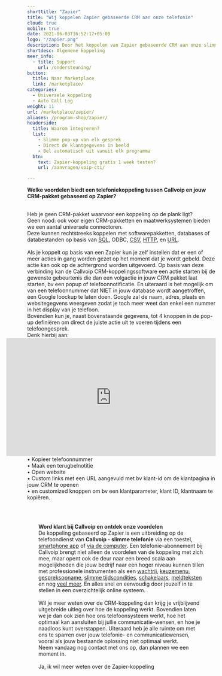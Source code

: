 ```yaml
---
shorttitle: "Zapier"
title: "Wij koppelen Zapier gebaseerde CRM aan onze telefonie"
cloud: true
mobile: true
date: 2021-06-03T16:52:17+05:00
logo: "/zapier.png"
description: Door het koppelen van Zapier gebaseerde CRM aan onze slimme telefonie werk je een stuk efficienter.
shortdesc: Algemene koppeling
meer_info:
  - title: Support
    url: /ondersteuning/
button:
  title: Naar Marketplace
  link: /marketplace/
categories:
  - Universele koppeling
  - Auto Call Log
weight: 11
url: /marketplace/zapier/
aliases: /program-shop/zapier/
headerside:
  title: Waarom integreren?
  list:
    - Slimme pop-up van elk gesprek
    - Direct de klantgegevens in beeld
    - Bel automatisch uit vanuit elk programma
  btn:
    text: Zapier-koppeling gratis 1 week testen?
    url: /aanvragen/voip-cti/

---
```


**Welke voordelen biedt een telefoniekoppeling tussen Callvoip en jouw CRM-pakket gebaseerd op Zapier?**<br>
<br>

Heb je geen CRM-pakket waarvoor een koppeling op de plank ligt?<br>
Geen nood: ook voor eigen CRM-pakketten en maatwerksystemen bieden we een aantal universele connectoren.<br>
Deze kunnen rechtstreeks koppelen met softwarepakketten, databases of databestanden op basis van <a href="/program-shop/sql">SQL</a>, ODBC, <a href="/program-shop/csv">CSV</a>, <a href="/program-shop/http">HTTP</a>, en <a href="/program-shop/url">URL</a>.<br>
<br>
Als je koppelt op basis van een Zapier kun je zelf instellen dat er een of meer acties in gang worden gezet op het moment dat je wordt gebeld. Deze actie kan ook op de achtergrond worden uitgevoerd. Op basis van deze verbinding kan de Callvoip CRM-koppelingssoftware een actie starten bij de gewenste gebeurtenis die dan een volgactie in jouw CRM pakket laat starten, bv een popup of telefoonnotificatie. En uiteraard is het mogelijk om van een telefoonnummer dat NIET in jouw database wordt aangetroffen, een Google loockup te laten doen. Google zal de naam, adres, plaats en websitegegvens weergeven zodat je toch meer weet dan enkel een nummer in het display van je telefoon. <br>
Bovendien kun je, naast bovenstaande gegevens, tot 4 knoppen in de pop-up definiëren om direct de juiste actie uit te voeren tijdens een telefoongesprek.<br>
Denk hierbij aan: <br><iframe style="float:right;" width="560" height="315" src="https://www.youtube.com/embed/FnfKlULG3SA?si=JafrxumUWbQZJ4gb&rel=0" title="YouTube video player" frameborder="0" allow="accelerometer; autoplay; clipboard-write; encrypted-media; gyroscope; picture-in-picture; web-share" referrerpolicy="strict-origin-when-cross-origin" allowfullscreen></iframe>
• Kopieer telefoonnummer <br>
• Maak een terugbelnotitie  <br>
• Open website <br>
• Custom links met een URL aangevuld met bv klant-id om de klantpagina in jouw CRM te openen <br>
• en customized knoppen om bv een klantparameter, klant ID, klantnaam te kopiëren.<br>
<br><div class="bg-grey-lightest border border-grey-lightest" style="padding:30px;">
**Word klant bij Callvoip en ontdek onze voordelen**<br>
De koppeling gebaseerd op Zapier is een uitbreiding op de telefoondienst van <b>Callvoip - slimme telefonie</b> via een toestel, <a href="https://www.callvoip.nl/telefonie/vastmobiel/" target="_blank">smartphone app</a> of <a href="https://www.callvoip.nl/telefonie/bellenmetpc/" target="_blank">via de computer</a>. Een telefonie-abonnement bij Callvoip brengt niet alleen de voordelen van de koppeling met zich mee, maar opent ook de deur naar een breed scala aan mogelijkheden die jouw bedrijf naar een hoger niveau kunnen tillen met professionele instrumenten  als een <a href="https://www.callvoip.nl/telefonie/functionaliteiten/wachtrij/" target="_blank">wachtrij</a>, <a href="https://www.callvoip.nl/telefonie/functionaliteiten/keuzemenu-ivr/" target="_blank">
keuzemenu</a>, <a href="https://www.callvoip.nl/telefonie/functionaliteiten/gespreksopname/" target="_blank">gespreksopname</a>, <a href="https://www.callvoip.nl/telefonie/functionaliteiten/tijdsconditie/" target="_blank">slimme tijdscondities</a>, <a href="https://www.callvoip.nl/telefonie/functionaliteiten/omleiding-flow-control/" target="_blank">schakelaars</a>, <a href="https://www.callvoip.nl/telefonie/functionaliteiten/meldtekst/" target="_blank">meldteksten</a> en nog <a href="https://www.callvoip.nl/telefonie/functionaliteiten/" target="_blank">veel meer</a>. En alles snel en eenvoudig door jouzelf in te stellen in een overzichtelijk online systeem. 
<br><br>
Wil je meer weten over de CRM-koppeling dan krijg je vrijblijvend uitgebreide uitleg over hoe de koppeling werkt.
Bovendien laten we je dan ook zien hoe ons telefoonsysteem werkt, hoe het optimaal kan aansluiten bij jullie communicatie-wensen, en hoe je naadloos kunt overstappen.
Uiteraard heb je alle ruimte om met ons te sparren over jouw telefonie- en communicatiewensen, vooral als jouw bestaande oplossing niet optimaal werkt.<br>
Neem vandaag nog contact met ons op, dan plannen we een moment in.<br>
<br><a onclick="dialog.show();" class="button" style="cursor: pointer;">Ja, ik wil meer weten over de Zapier-koppeling</a></div>
